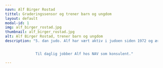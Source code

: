 ```yaml
---
navn: Alf Birger Rostad
tittel: Graderingssensor og trener barn og ungdom
layout: default
modal-id: 1
img: alf_birger_rostad.jpg
thumbnail: alf_birger_rostad.jpg
alt: Alf Birger Rostad, trener barn og ungdom
description: "5. dan judo. Alf har vært aktiv i judoen siden 1972 og æresmedlem av norges judoforbund. Han var president i 1999-2003 og i dag medlem av honorær komite(?) og graderingssensor for dan-graderinger i forbundet(?) .


              Til daglig jobber Alf hos NAV som konsulent."

---
```

